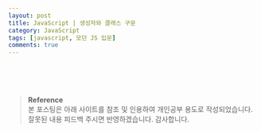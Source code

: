 ```yaml
---
layout: post
title: JavaScript | 생성자와 클래스 구문
category: JavaScript
tags: [javascript, 모던 JS 입문]
comments: true
---
```





















<br>
<br>
<br>

>**Reference**   
본 포스팅은 아래 사이트를 참조 및 인용하여 개인공부 용도로 작성되었습니다.   
잘못된 내용 피드백 주시면 반영하겠습니다. 감사합니다.   
